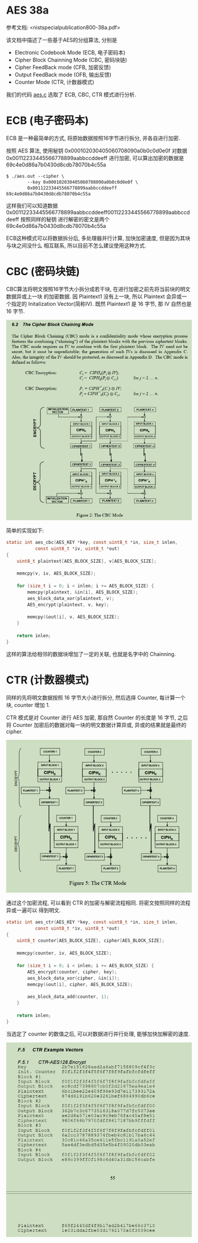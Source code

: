 AES 38a
=======

参考文档: <nistspecialpublication800-38a.pdf>

该文档中描述了一些基于AES的分组算法, 分别是

+ Electronic Codebook Mode (ECB, 电子密码本)
+ Cipher Block Chainning Mode (CBC, 密码块链)
+ Cipher FeedBack mode (CFB, 加密反馈)
+ Output FeedBack mode (OFB, 输出反馈)
+ Counter Mode (CTR, 计数器模式)

我们的代码 [aes.c](./aes.c) 选取了 ECB, CBC, CTR 模式进行分析.

# ECB (电子密码本)

ECB 是一种最简单的方式, 将原始数据按照16字节进行拆分, 并各自进行加密.

按照 AES 算法, 使用秘钥 0x000102030405060708090a0b0c0d0e0f 对数据
0x00112233445566778899aabbccddeeff 进行加密, 可以算出加密的数据是
69c4e0d86a7b0430d8cdb78070b4c55a

```console
$ ./aes.out --cipher \
        --key 0x000102030405060708090a0b0c0d0e0f \
        0x00112233445566778899aabbccddeeff
69c4e0d86a7b0430d8cdb78070b4c55a
```

这样我们可以知道数据
0x00112233445566778899aabbccddeeff00112233445566778899aabbccddeeff 按照同样的秘钥
进行解密的密文是两个 69c4e0d86a7b0430d8cdb78070b4c55a

ECB这种模式可以将数据拆分后, 多处理器并行计算, 加快加密速度, 但是因为其块与块之间没什么
相互联系, 所以目前不怎么建议使用这种方式.

# CBC (密码块链)

CBC算法将明文按照16字节大小拆分成若干块, 在进行加密之前先将当前块的明文数据异或上一块
的加密数据. 因 Plaintext1 没有上一块, 所以 Plaintext 会异或一个指定的 Initalization
Vector(简称IV). 既然 Plaintext1 是 16 字节, 那 IV 自然也是 16 字节.

![aes_cbc](./pic/aes_cbc.png)

简单的实现如下:

```c
static int aes_cbc(AES_KEY *key, const uint8_t *in, size_t inlen,
		   const uint8_t *iv, uint8_t *out)
{
	uint8_t plaintext[AES_BLOCK_SIZE], v[AES_BLOCK_SIZE];

	memcpy(v, iv, AES_BLOCK_SIZE);

	for (size_t i = 0; i < inlen; i += AES_BLOCK_SIZE) {
		memcpy(plaintext, &in[i], AES_BLOCK_SIZE);
		aes_block_data_xor(plaintext, v);
		AES_encrypt(plaintext, v, key);

		memcpy(&out[i], v, AES_BLOCK_SIZE);
	}

	return inlen;
}
```

这样的算法给相邻的数据块增加了一定的关联, 也就是名字中的 Chainning.

# CTR (计数器模式)

同样的先将明文数据按照 16 字节大小进行拆分, 然后选择 Counter, 每计算一个块,
counter 增加 1.

CTR 模式是对 Counter 进行 AES 加密, 那自然 Counter 的长度是 16 字节, 之后将 Counter
加密后的数据对每一块的明文数据计算异或, 异或的结果就是最终的 cipher.

![aes_ctr](./pic/aes_ctr.png)

通过这个加密流程, 可以看到 CTR 的加密与解密流程相同. 将密文按照同样的流程异或一遍可以
得到明文.

```c
static int aes_ctr(AES_KEY *key, const uint8_t *in, size_t inlen,
		   const uint8_t *iv, uint8_t *out)
{
	uint8_t counter[AES_BLOCK_SIZE], cipher[AES_BLOCK_SIZE];

	memcpy(counter, iv, AES_BLOCK_SIZE);

	for (size_t i = 0; i < inlen; i += AES_BLOCK_SIZE) {
		AES_encrypt(counter, cipher, key);
		aes_block_data_xor(cipher, &in[i]);
		memcpy(&out[i], cipher, AES_BLOCK_SIZE);

		aes_block_data_add(counter, 1);
	}

	return inlen;
}
```

当选定了 counter 的数值之后, 可以对数据进行并行处理, 能够加快加解密的速度.

![CTR example](./pic/aes128_ctr_example.png)

